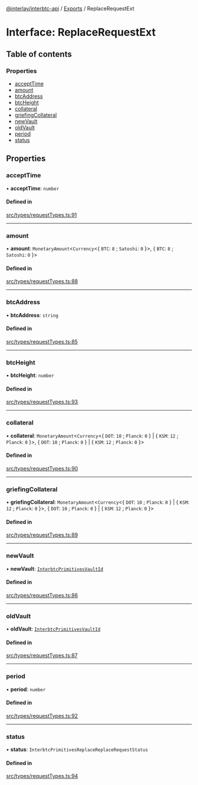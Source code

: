 [@interlay/interbtc-api](/README.md) / [Exports](/modules.md) / ReplaceRequestExt

# Interface: ReplaceRequestExt

## Table of contents

### Properties

- [acceptTime](/interfaces/ReplaceRequestExt.md#accepttime)
- [amount](/interfaces/ReplaceRequestExt.md#amount)
- [btcAddress](/interfaces/ReplaceRequestExt.md#btcaddress)
- [btcHeight](/interfaces/ReplaceRequestExt.md#btcheight)
- [collateral](/interfaces/ReplaceRequestExt.md#collateral)
- [griefingCollateral](/interfaces/ReplaceRequestExt.md#griefingcollateral)
- [newVault](/interfaces/ReplaceRequestExt.md#newvault)
- [oldVault](/interfaces/ReplaceRequestExt.md#oldvault)
- [period](/interfaces/ReplaceRequestExt.md#period)
- [status](/interfaces/ReplaceRequestExt.md#status)

## Properties

### <a id="accepttime" name="accepttime"></a> acceptTime

• **acceptTime**: `number`

#### Defined in

[src/types/requestTypes.ts:91](https://github.com/interlay/interbtc-api/blob/cc6b72b/src/types/requestTypes.ts#L91)

___

### <a id="amount" name="amount"></a> amount

• **amount**: `MonetaryAmount`<`Currency`<{ `BTC`: ``8`` ; `Satoshi`: ``0``  }\>, { `BTC`: ``8`` ; `Satoshi`: ``0``  }\>

#### Defined in

[src/types/requestTypes.ts:88](https://github.com/interlay/interbtc-api/blob/cc6b72b/src/types/requestTypes.ts#L88)

___

### <a id="btcaddress" name="btcaddress"></a> btcAddress

• **btcAddress**: `string`

#### Defined in

[src/types/requestTypes.ts:85](https://github.com/interlay/interbtc-api/blob/cc6b72b/src/types/requestTypes.ts#L85)

___

### <a id="btcheight" name="btcheight"></a> btcHeight

• **btcHeight**: `number`

#### Defined in

[src/types/requestTypes.ts:93](https://github.com/interlay/interbtc-api/blob/cc6b72b/src/types/requestTypes.ts#L93)

___

### <a id="collateral" name="collateral"></a> collateral

• **collateral**: `MonetaryAmount`<`Currency`<{ `DOT`: ``10`` ; `Planck`: ``0``  } \| { `KSM`: ``12`` ; `Planck`: ``0``  }\>, { `DOT`: ``10`` ; `Planck`: ``0``  } \| { `KSM`: ``12`` ; `Planck`: ``0``  }\>

#### Defined in

[src/types/requestTypes.ts:90](https://github.com/interlay/interbtc-api/blob/cc6b72b/src/types/requestTypes.ts#L90)

___

### <a id="griefingcollateral" name="griefingcollateral"></a> griefingCollateral

• **griefingCollateral**: `MonetaryAmount`<`Currency`<{ `DOT`: ``10`` ; `Planck`: ``0``  } \| { `KSM`: ``12`` ; `Planck`: ``0``  }\>, { `DOT`: ``10`` ; `Planck`: ``0``  } \| { `KSM`: ``12`` ; `Planck`: ``0``  }\>

#### Defined in

[src/types/requestTypes.ts:89](https://github.com/interlay/interbtc-api/blob/cc6b72b/src/types/requestTypes.ts#L89)

___

### <a id="newvault" name="newvault"></a> newVault

• **newVault**: [`InterbtcPrimitivesVaultId`](/interfaces/InterbtcPrimitivesVaultId.md)

#### Defined in

[src/types/requestTypes.ts:86](https://github.com/interlay/interbtc-api/blob/cc6b72b/src/types/requestTypes.ts#L86)

___

### <a id="oldvault" name="oldvault"></a> oldVault

• **oldVault**: [`InterbtcPrimitivesVaultId`](/interfaces/InterbtcPrimitivesVaultId.md)

#### Defined in

[src/types/requestTypes.ts:87](https://github.com/interlay/interbtc-api/blob/cc6b72b/src/types/requestTypes.ts#L87)

___

### <a id="period" name="period"></a> period

• **period**: `number`

#### Defined in

[src/types/requestTypes.ts:92](https://github.com/interlay/interbtc-api/blob/cc6b72b/src/types/requestTypes.ts#L92)

___

### <a id="status" name="status"></a> status

• **status**: `InterbtcPrimitivesReplaceReplaceRequestStatus`

#### Defined in

[src/types/requestTypes.ts:94](https://github.com/interlay/interbtc-api/blob/cc6b72b/src/types/requestTypes.ts#L94)
